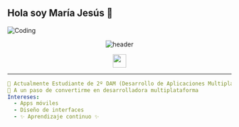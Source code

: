 ## Hola soy María Jesús 👋
![Coding](https://media.giphy.com/media/qgQUggAC3Pfv687qPC/giphy.gif)
<p align="center">
  <img src="https://capsule-render.vercel.app/api?type=waving&color=ff69b4&height=220&section=header&text=Hola soyb María Jesús Serrano&fontSize=70&fontColor=ffffff&animation=fadeIn" alt="header"/>
</p>

<p align="center">
  <a href="mailto:serranoserranomariajesus@gmail.com">
    <img src="https://cdn-icons-png.flaticon.com/512/732/732200.png" width="30" height="30"/>
  </a>
</p>

---

```yaml
🔭 Actualmente Estudiante de 2º DAM (Desarrollo de Aplicaciones Multiplataforma)  
🌱 A un paso de convertirme en desarrolladora multiplataforma  
Intereses:
  - Apps móviles
  - Diseño de interfaces
  - ✨ Aprendizaje continuo ✨
